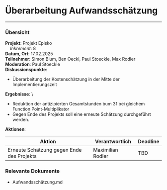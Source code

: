 # Überarbeitung Aufwandsschätzung

---

### Übersicht

**Projekt**: Projekt Episko \
&nbsp;&nbsp;&nbsp;&nbsp;_Inkrement_: 8\
**Datum, Ort**: 17.02.2025\
**Teilnehmer**: Simon Blum, Ben Oeckl, Paul Stoeckle, Max Rodler\
**Moderation**: Paul Stoeckle\
**Diskussionspunkte**:

- Überarbeitung der Kostenschätzung in der Mitte der Implementierungszeit

**Ergebnisse**: \

- Reduktion der antizipierten Gesamtstunden bum 31 bei gleichem Function Point-Multiplikator
- Gegen Ende des Projekts soll eine erneute Schätzung durchgeführt werden.

**Aktionen**:

| Aktion                                    | Verantwortlich    | Deadline |
|-------------------------------------------|-------------------|----------|
| Erneute Schätzung gegen Ende des Projekts | Maximilian Rodler | TBD      |

### Relevante Dokumente

- Aufwandsschätzung.md